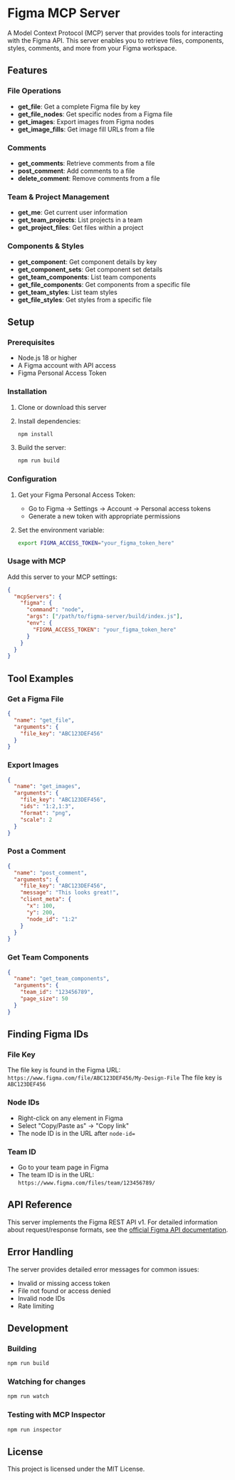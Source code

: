 # Figma MCP Server

A Model Context Protocol (MCP) server that provides tools for interacting with the Figma API. This server enables you to retrieve files, components, styles, comments, and more from your Figma workspace.

## Features

### File Operations

- **get_file**: Get a complete Figma file by key
- **get_file_nodes**: Get specific nodes from a Figma file
- **get_images**: Export images from Figma nodes
- **get_image_fills**: Get image fill URLs from a file

### Comments

- **get_comments**: Retrieve comments from a file
- **post_comment**: Add comments to a file
- **delete_comment**: Remove comments from a file

### Team & Project Management

- **get_me**: Get current user information
- **get_team_projects**: List projects in a team
- **get_project_files**: Get files within a project

### Components & Styles

- **get_component**: Get component details by key
- **get_component_sets**: Get component set details
- **get_team_components**: List team components
- **get_file_components**: Get components from a specific file
- **get_team_styles**: List team styles
- **get_file_styles**: Get styles from a specific file

## Setup

### Prerequisites

- Node.js 18 or higher
- A Figma account with API access
- Figma Personal Access Token

### Installation

1. Clone or download this server
2. Install dependencies:

   ```bash
   npm install
   ```

3. Build the server:
   ```bash
   npm run build
   ```

### Configuration

1. Get your Figma Personal Access Token:

   - Go to Figma → Settings → Account → Personal access tokens
   - Generate a new token with appropriate permissions

2. Set the environment variable:
   ```bash
   export FIGMA_ACCESS_TOKEN="your_figma_token_here"
   ```

### Usage with MCP

Add this server to your MCP settings:

```json
{
  "mcpServers": {
    "figma": {
      "command": "node",
      "args": ["/path/to/figma-server/build/index.js"],
      "env": {
        "FIGMA_ACCESS_TOKEN": "your_figma_token_here"
      }
    }
  }
}
```

## Tool Examples

### Get a Figma File

```json
{
  "name": "get_file",
  "arguments": {
    "file_key": "ABC123DEF456"
  }
}
```

### Export Images

```json
{
  "name": "get_images",
  "arguments": {
    "file_key": "ABC123DEF456",
    "ids": "1:2,1:3",
    "format": "png",
    "scale": 2
  }
}
```

### Post a Comment

```json
{
  "name": "post_comment",
  "arguments": {
    "file_key": "ABC123DEF456",
    "message": "This looks great!",
    "client_meta": {
      "x": 100,
      "y": 200,
      "node_id": "1:2"
    }
  }
}
```

### Get Team Components

```json
{
  "name": "get_team_components",
  "arguments": {
    "team_id": "123456789",
    "page_size": 50
  }
}
```

## Finding Figma IDs

### File Key

The file key is found in the Figma URL:
`https://www.figma.com/file/ABC123DEF456/My-Design-File`
The file key is `ABC123DEF456`

### Node IDs

- Right-click on any element in Figma
- Select "Copy/Paste as" → "Copy link"
- The node ID is in the URL after `node-id=`

### Team ID

- Go to your team page in Figma
- The team ID is in the URL: `https://www.figma.com/files/team/123456789/`

## API Reference

This server implements the Figma REST API v1. For detailed information about request/response formats, see the [official Figma API documentation](https://www.figma.com/developers/api).

## Error Handling

The server provides detailed error messages for common issues:

- Invalid or missing access token
- File not found or access denied
- Invalid node IDs
- Rate limiting

## Development

### Building

```bash
npm run build
```

### Watching for changes

```bash
npm run watch
```

### Testing with MCP Inspector

```bash
npm run inspector
```

## License

This project is licensed under the MIT License.
